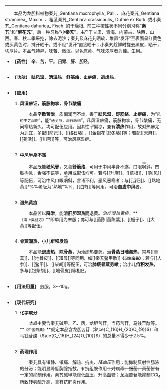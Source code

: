 ---
&emsp;&emsp;本品为龙胆科植物秦艽_Gentiana macrophylla_ Pall. 、麻花秦艽_Gentiana straminea_ Maxim. 、粗茎秦艽_Gentiana crassicaulis_ Duthie ex Burk. 或小秦艽_Gentiana dahurica_ Fisch. 的干燥根。前三种按性状不同分别习称“**秦艽**”和“**麻花艽**”，后一种习称“**小秦艽**”。主产于甘肃、青海、内蒙古、陕西、山西。春、秋二季采挖，除去泥沙；秦艽及麻花艽晒软，堆置“发汗”至表面呈红黄色或灰黄色时，摊开晒干，或不经“发汗”直接晒干；小秦艽趁鲜时搓去黑皮，晒干，切厚片。本品气特异，味苦、微涩。以色棕黄、气味浓厚者为佳。生用。

- 【**药性**】
	**辛**、**苦**，**平**。**归胃**、**肝**、**胆经**。<br></br>

- 【**功效**】
	**祛风湿**，**清湿热**，**舒筋络**，**止痹痛**，**退虚热**。<br></br>

- 【**应用**】
	1. **风湿痹证**，**筋脉拘挛**，**骨节酸痛**
		
		&emsp;&emsp;本品**辛散苦泄**，质偏润而不燥，善于**祛风湿**<dfn>、</dfn>**舒筋络**<dfn>、</dfn>**止痹痛**，为“`风药中之润剂`”，能“`通关节，流行脉络`”，凡风湿痹痛，筋脉拘挛，骨节酸痛，无问寒热新久，均可配伍应用。因其性<dfn>平</dfn>偏凉，兼有**清热**作用，故对热痹尤为适宜，多配[[防己]]、[[络石藤]]、[[金银花|忍冬藤]]等；若配[[天麻]]、[[羌活]]、[[川芎]]等，可治风寒湿痹。<br></br>
	
	2. **中风半身不遂**
		
		&emsp;&emsp;本品既能**祛风邪**，又善**舒筋络**，可用于中风半身不遂，口眼<ruby>㖞<rp>(</rp><rt>wāi</rt><rp>)</rp></ruby>斜，四肢拘急，舌强不语等，单用或配伍均可。若与[[升麻]]、[[葛根]]、[[防风]]等配伍，可治中风口眼<ruby>㖞<rp>(</rp><rt>wāi</rt><rp>)</rp></ruby>斜，言语不利，恶风恶寒者；与[[当归]]、[[熟地黄]]<dfn>\*</dfn>%%老版为“熟地”%%、[[白芍]]等同用，可治**血虚中风**者。<br></br>
	
	3. **湿热黄疸**
		
		&emsp;&emsp;本品苦以**降泄**，能清**肝胆湿热**而退黄。<dfn>治疗湿热黄疸，</dfn>**`《海上集验方》`**即单用为末服；亦可与[[茵陈|茵陈蒿]]、[[栀子]]、[[大黄]]等配伍。<br></br>
	
	4. **骨蒸潮热**，**小儿疳积发热**
		
		&emsp;&emsp;本品能**退虚热**，**除骨蒸**，为治虚热要药。治**骨蒸日晡潮热**，常与[[青蒿]]、[[地骨皮]]、[[知母]]等同用，如[[秦艽鳖甲散]]**`《卫生宝鉴》`**；若与[[人参]]、[[鳖甲]]、[[柴胡]]等配伍，可治**肺痿骨蒸劳嗽**；治小儿**疳积发热**，多与[[银柴胡]]、[[地骨皮]]等相伍。<br></br>

- 【**用法用量**】
	煎服，3～10g。<br></br>

- 【**现代研究**】
	1. **化学成分**
		
		&emsp;&emsp;<dfn>本品</dfn>主要含秦艽碱甲、乙、丙，龙胆苦苷，当药苦苷，马钱苷酸等。**`《中国药典》`**规定本品含龙胆苦苷（$\ce{C_{16}H_{20}O_{9}}$）和马钱苷酸（$\ce{C_{16}H_{24}O_{10}}$）的总量不得少于2.5%。<br></br>
	
	2. **药理作用**
		
		&emsp;&emsp;秦艽具有镇静、镇痛、解热、抗炎<dfn>、降血压</dfn>作用；能抑制反射性肠液的分泌；能明显降低胸腺指数，有抗组胺作用~~；对病毒、细菌、真菌皆有一定的抑制作用~~。秦艽碱甲能降低血压、升高血糖；龙胆苦苷能抑制$CCl_{4}$所致转氨酶升高，具有抗肝炎作用。